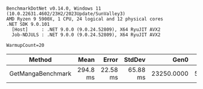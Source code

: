 ```

BenchmarkDotNet v0.14.0, Windows 11 (10.0.22631.4602/23H2/2023Update/SunValley3)
AMD Ryzen 9 5900X, 1 CPU, 24 logical and 12 physical cores
.NET SDK 9.0.101
  [Host]     : .NET 9.0.0 (9.0.24.52809), X64 RyuJIT AVX2
  Job-NDJULS : .NET 9.0.0 (9.0.24.52809), X64 RyuJIT AVX2

WarmupCount=20  

```
| Method            | Mean     | Error    | StdDev   | Gen0       | Gen1     | Allocated |
|------------------ |---------:|---------:|---------:|-----------:|---------:|----------:|
| GetMangaBenchmark | 294.8 ms | 22.58 ms | 65.88 ms | 23250.0000 | 500.0000 | 371.58 MB |
